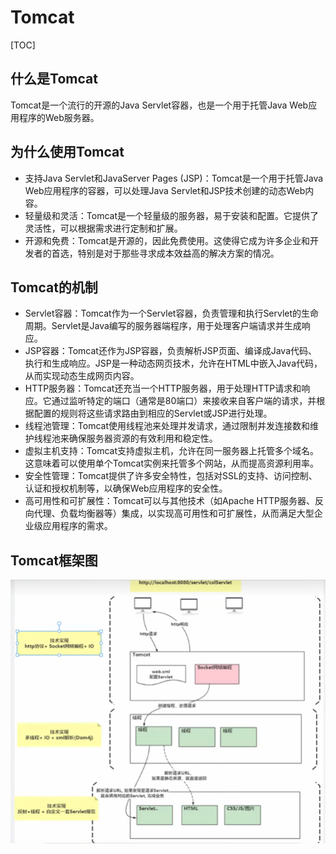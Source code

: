 # Tomcat
[TOC]
## 什么是Tomcat
Tomcat是一个流行的开源的Java Servlet容器，也是一个用于托管Java Web应用程序的Web服务器。
## 为什么使用Tomcat
- 支持Java Servlet和JavaServer Pages (JSP)：Tomcat是一个用于托管Java Web应用程序的容器，可以处理Java Servlet和JSP技术创建的动态Web内容。
- 轻量级和灵活：Tomcat是一个轻量级的服务器，易于安装和配置。它提供了灵活性，可以根据需求进行定制和扩展。
- 开源和免费：Tomcat是开源的，因此免费使用。这使得它成为许多企业和开发者的首选，特别是对于那些寻求成本效益高的解决方案的情况。
## Tomcat的机制
- Servlet容器：Tomcat作为一个Servlet容器，负责管理和执行Servlet的生命周期。Servlet是Java编写的服务器端程序，用于处理客户端请求并生成响应。
- JSP容器：Tomcat还作为JSP容器，负责解析JSP页面、编译成Java代码、执行和生成响应。JSP是一种动态网页技术，允许在HTML中嵌入Java代码，从而实现动态生成网页内容。
- HTTP服务器：Tomcat还充当一个HTTP服务器，用于处理HTTP请求和响应。它通过监听特定的端口（通常是80端口）来接收来自客户端的请求，并根据配置的规则将这些请求路由到相应的Servlet或JSP进行处理。
- 线程池管理：Tomcat使用线程池来处理并发请求，通过限制并发连接数和维护线程池来确保服务器资源的有效利用和稳定性。
- 虚拟主机支持：Tomcat支持虚拟主机，允许在同一服务器上托管多个域名。这意味着可以使用单个Tomcat实例来托管多个网站，从而提高资源利用率。
- 安全性管理：Tomcat提供了许多安全特性，包括对SSL的支持、访问控制、认证和授权机制等，以确保Web应用程序的安全性。
- 高可用性和可扩展性：Tomcat可以与其他技术（如Apache HTTP服务器、反向代理、负载均衡器等）集成，以实现高可用性和可扩展性，从而满足大型企业级应用程序的需求。
## Tomcat框架图
![alt text](image.png)
